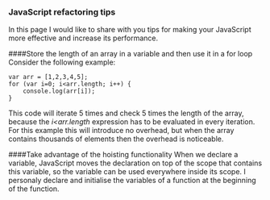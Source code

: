 ### JavaScript refactoring tips
In this page I would like to share with you tips for making your JavaScript more effective and increase its performance.

####Store the length of an array in a variable and then use it in a for loop
Consider the following example:
```
var arr = [1,2,3,4,5];
for (var i=0; i<arr.length; i++) {
    console.log(arr[i]);
}
```
This code will iterate 5 times and check 5 times the length of the array, because the *i<arr.length* expression has to be evaluated in every iteration. For this example this will introduce no overhead, but when the array contains thousands of elements then the overhead is noticeable.

####Take advantage of the hoisting functionality
When we declare a variable, JavaScript moves the declaration on top of the scope that contains this variable, so the variable can be used everywhere inside its scope. I personaly declare and initialise the variables of a function at the beginning of the function.

